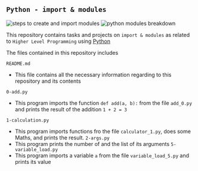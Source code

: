 ## `Python - import & modules`

![steps to create and import modules](https://www.guru99.com/images/2/062620_0700_Importmodul1.png)
![python modules breakdown](https://encrypted-tbn0.gstatic.com/images?q=tbn:ANd9GcSCc6dhyKirX4ohvNPDTKUxk_KIVjtd-V-K8Q&usqp=CAU)

This repository contains tasks and projects on `import & modules` as related to `Higher Level Programming` using [Python](https://en.wikipedia.org/wiki/Python_(programming_language))

The files contained in this repository includes

`README.md`
  - This file contains all the necessary information regarding to this repository and its contents

`0-add.py`
  - This program imports the function `def add(a, b):` from the file `add_0.py` and prints the result of the addition `1 + 2 = 3`

`1-calculation.py`
  - This program imports functions fro the file `calculator_1.py`, does some Maths, and prints the result.
`2-args.py`
  - This program prints the number of and the list of its arguments
`5-variable_load.py`
  - This program imports a variable `a` from the file `variable_load_5.py` and prints its value
